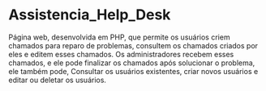# Assistencia_Help_Desk
Página web, desenvolvida em PHP, que permite os usuários criem chamados para reparo de problemas, consultem os chamados criados por eles e editem esses chamados. Os administradores recebem esses chamados, e ele pode finalizar os chamados após solucionar o problema, ele também pode, Consultar os usuários existentes, criar novos usuários e editar ou deletar os usuários.
